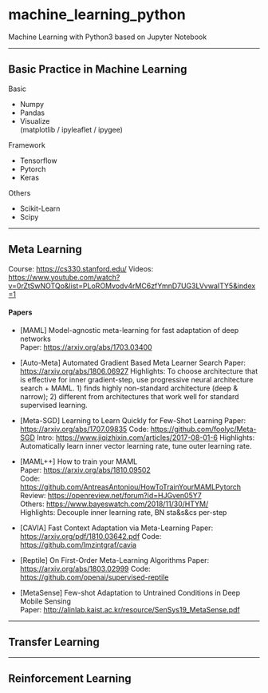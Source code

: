 # machine_learning_python
Machine Learning with Python3 based on Jupyter Notebook

---

## Basic Practice in Machine Learning
Basic
+ Numpy  
+ Pandas  
+ Visualize  
  (matplotlib / ipyleaflet / ipygee)  

Framework 
+ Tensorflow
+ Pytorch
+ Keras

Others
+ Scikit-Learn
+ Scipy

---

## Meta Learning
Course: https://cs330.stanford.edu/
Videos: https://www.youtube.com/watch?v=0rZtSwNOTQo&list=PLoROMvodv4rMC6zfYmnD7UG3LVvwaITY5&index=1

#### Papers  
+ [MAML] Model-agnostic meta-learning for fast adaptation of deep networks  
Paper: https://arxiv.org/abs/1703.03400  

+ [Auto-Meta] Automated Gradient Based Meta Learner Search
Paper: https://arxiv.org/abs/1806.06927
Highlights: To choose architecture that is effective for inner gradient-step, use progressive neural architecture search + MAML. 1) finds highly non-standard architecture (deep & narrow); 2) different from architectures that work well for standard supervised learning.

+ [Meta-SGD] Learning to Learn Quickly for Few-Shot Learning
Paper: https://arxiv.org/abs/1707.09835
Code: https://github.com/foolyc/Meta-SGD
Intro: https://www.jiqizhixin.com/articles/2017-08-01-6
Highlights: Automatically learn inner vector learning rate, tune outer learning rate.

+ [MAML++] How to train your MAML  
Paper: https://arxiv.org/abs/1810.09502  
Code: https://github.com/AntreasAntoniou/HowToTrainYourMAMLPytorch  
Review: https://openreview.net/forum?id=HJGven05Y7  
Others: https://www.bayeswatch.com/2018/11/30/HTYM/  
Highlights: Decouple inner learning rate, BN sta&s&cs per-step 

+ [CAVIA] Fast Context Adaptation via Meta-Learning
Paper: https://arxiv.org/pdf/1810.03642.pdf
Code: https://github.com/lmzintgraf/cavia

+ [Reptile] On First-Order Meta-Learning Algorithms
Paper: https://arxiv.org/abs/1803.02999
Code: https://github.com/openai/supervised-reptile

+ [MetaSense] Few-shot Adaptation to Untrained Conditions in Deep Mobile Sensing  
Paper: http://alinlab.kaist.ac.kr/resource/SenSys19_MetaSense.pdf


---

## Transfer Learning


---

## Reinforcement Learning
